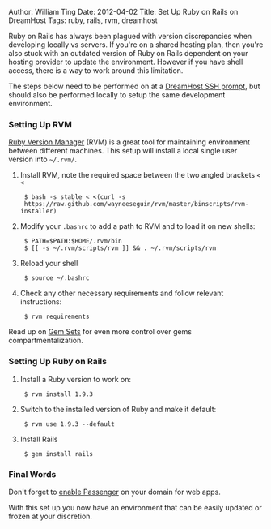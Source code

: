 Author: William Ting
Date: 2012-04-02
Title: Set Up Ruby on Rails on DreamHost
Tags: ruby, rails, rvm, dreamhost

Ruby on Rails has always been plagued with version discrepancies when developing
locally vs servers. If you're on a shared hosting plan, then you're also stuck
with an outdated version of Ruby on Rails dependent on your hosting provider to
update the environment. However if you have shell access, there is a way to work
around this limitation.

The steps below need to be performed on at a [DreamHost SSH
prompt](http://wiki.dreamhost.com/SSH), but should also be performed locally to
setup the same development environment.

### Setting Up RVM

[Ruby Version Manager](http://beginrescueend.com/) (RVM) is a great tool for
maintaining environment between different machines. This setup will install a
local single user version into `~/.rvm/`.

1. Install RVM, note the required space between the two angled brackets `< <`

        $ bash -s stable < <(curl -s
        https://raw.github.com/wayneeseguin/rvm/master/binscripts/rvm-installer)

2. Modify your `.bashrc` to add a path to RVM and to load it on new shells:

        $ PATH=$PATH:$HOME/.rvm/bin
        $ [[ -s ~/.rvm/scripts/rvm ]] && . ~/.rvm/scripts/rvm

3. Reload your shell

        $ source ~/.bashrc

4. Check any other necessary requirements and follow relevant instructions:

        $ rvm requirements

Read up on [Gem Sets](http://beginrescueend.com/gemsets/basics/) for even more
 control over gems compartmentalization.

### Setting Up Ruby on Rails

1. Install a Ruby version to work on:

        $ rvm install 1.9.3

2. Switch to the installed version of Ruby and make it default:

        $ rvm use 1.9.3 --default

3. Install Rails

        $ gem install rails

### Final Words

Don't forget to [enable Passenger](http://wiki.dreamhost.com/Passenger#Configuration_Steps) on your domain for web apps.

With this set up you now have an environment that can be easily updated or frozen at your discretion.
